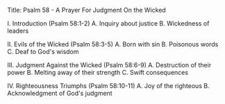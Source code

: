 Title: Psalm 58 - A Prayer For Judgment On the Wicked

I. Introduction (Psalm 58:1-2)
A. Inquiry about justice
B. Wickedness of leaders

II. Evils of the Wicked (Psalm 58:3-5)
A. Born with sin
B. Poisonous words
C. Deaf to God's wisdom

III. Judgment Against the Wicked (Psalm 58:6-9)
A. Destruction of their power
B. Melting away of their strength
C. Swift consequences

IV. Righteousness Triumphs (Psalm 58:10-11)
A. Joy of the righteous
B. Acknowledgment of God's judgment